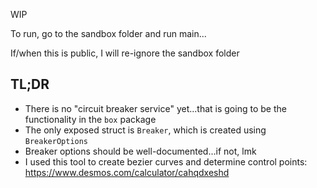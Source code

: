 WIP

To run, go to the sandbox folder and run main...

If/when this is public, I will re-ignore the sandbox folder


## TL;DR

* There is no "circuit breaker service" yet...that is going to be the functionality in the `box` package
* The only exposed struct is `Breaker`, which is created using `BreakerOptions`
* Breaker options should be well-documented...if not, lmk
* I used this tool to create bezier curves and determine control points: https://www.desmos.com/calculator/cahqdxeshd
